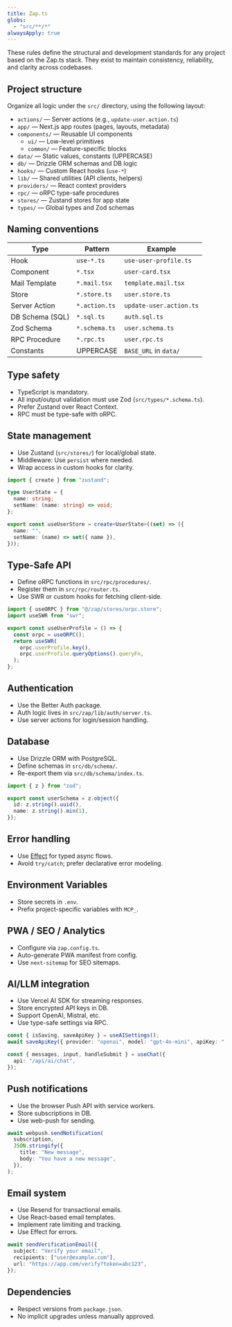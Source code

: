 ```yaml
---
title: Zap.ts
globs:
  - "src/**/*"
alwaysApply: true
---
```


These rules define the structural and development standards for any project based on the Zap.ts stack. They exist to maintain consistency, reliability, and clarity across codebases.

## Project structure

Organize all logic under the `src/` directory, using the following layout:

- `actions/` — Server actions (e.g., `update-user.action.ts`)
- `app/` — Next.js app routes (pages, layouts, metadata)
- `components/` — Reusable UI components
  - `ui/` — Low-level primitives
  - `common/` — Feature-specific blocks
- `data/` — Static values, constants (UPPERCASE)
- `db/` — Drizzle ORM schemas and DB logic
- `hooks/` — Custom React hooks (`use-*`)
- `lib/` — Shared utilities (API clients, helpers)
- `providers/` — React context providers
- `rpc/` — oRPC type-safe procedures
- `stores/` — Zustand stores for app state
- `types/` — Global types and Zod schemas

## Naming conventions

| Type            | Pattern       | Example                 |
| --------------- | ------------- | ----------------------- |
| Hook            | `use-*.ts`    | `use-user-profile.ts`   |
| Component       | `*.tsx`       | `user-card.tsx`         |
| Mail Template   | `*.mail.tsx`  | `template.mail.tsx`     |
| Store           | `*.store.ts`  | `user.store.ts`         |
| Server Action   | `*.action.ts` | `update-user.action.ts` |
| DB Schema (SQL) | `*.sql.ts`    | `auth.sql.ts`           |
| Zod Schema      | `*.schema.ts` | `user.schema.ts`        |
| RPC Procedure   | `*.rpc.ts`    | `user.rpc.ts`           |
| Constants       | UPPERCASE     | `BASE_URL` in `data/`   |

## Type safety

- TypeScript is mandatory.
- All input/output validation must use Zod (`src/types/*.schema.ts`).
- Prefer Zustand over React Context.
- RPC must be type-safe with oRPC.

## State management

- Use Zustand (`src/stores/`) for local/global state.
- Middleware: Use `persist` where needed.
- Wrap access in custom hooks for clarity.

```ts
import { create } from "zustand";

type UserState = {
  name: string;
  setName: (name: string) => void;
};

export const useUserStore = create<UserState>((set) => ({
  name: "",
  setName: (name) => set({ name }),
}));
```

## Type-Safe API

- Define oRPC functions in `src/rpc/procedures/`.
- Register them in `src/rpc/router.ts`.
- Use SWR or custom hooks for fetching client-side.

```ts
import { useORPC } from "@/zap/stores/orpc.store";
import useSWR from "swr";

export const useUserProfile = () => {
  const orpc = useORPC();
  return useSWR(
    orpc.userProfile.key(),
    orpc.userProfile.queryOptions().queryFn,
  );
};
```

## Authentication

- Use the Better Auth package.
- Auth logic lives in `src/zap/lib/auth/server.ts`.
- Use server actions for login/session handling.

## Database

- Use Drizzle ORM with PostgreSQL.
- Define schemas in `src/db/schema/`.
- Re-export them via `src/db/schema/index.ts`.

```ts
import { z } from "zod";

export const userSchema = z.object({
  id: z.string().uuid(),
  name: z.string().min(1),
});
```

## Error handling

- Use [Effect](https://effect.website) for typed async flows.
- Avoid `try/catch`; prefer declarative error modeling.

## Environment Variables

- Store secrets in `.env`.
- Prefix project-specific variables with `MCP_`.

## PWA / SEO / Analytics

- Configure via `zap.config.ts`.
- Auto-generate PWA manifest from config.
- Use `next-sitemap` for SEO sitemaps.

## AI/LLM integration

- Use Vercel AI SDK for streaming responses.
- Store encrypted API keys in DB.
- Support OpenAI, Mistral, etc.
- Use type-safe settings via RPC.

```ts
const { isSaving, saveApiKey } = useAISettings();
await saveApiKey({ provider: "openai", model: "gpt-4o-mini", apiKey: "..." });

const { messages, input, handleSubmit } = useChat({
  api: "/api/ai/chat",
});
```

## Push notifications

- Use the browser Push API with service workers.
- Store subscriptions in DB.
- Use web-push for sending.

```ts
await webpush.sendNotification(
  subscription,
  JSON.stringify({
    title: "New message",
    body: "You have a new message",
  }),
);
```

## Email system

- Use Resend for transactional emails.
- Use React-based email templates.
- Implement rate limiting and tracking.
- Use Effect for errors.

```ts
await sendVerificationEmail({
  subject: "Verify your email",
  recipients: ["user@example.com"],
  url: "https://app.com/verify?token=abc123",
});
```

## Dependencies

- Respect versions from `package.json`.
- No implicit upgrades unless manually approved.
